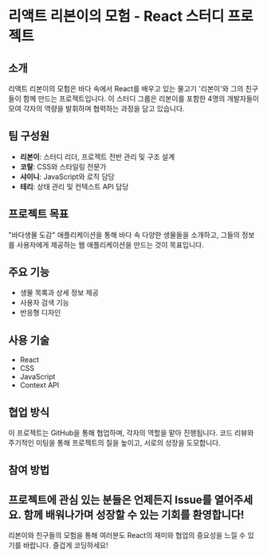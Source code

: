# 리액트 리본이의 모험 - React 스터디 프로젝트
## 소개
리액트 리본이의 모험은 바다 속에서 React를 배우고 있는 물고기 '리본이'와 그의 친구들이 함께 만드는 프로젝트입니다. 이 스터디 그룹은 리본이를 포함한 4명의 개발자들이 모여 각자의 역량을 발휘하며 협력하는 과정을 담고 있습니다.
## 팀 구성원
- **리본이**: 스터디 리더, 프로젝트 전반 관리 및 구조 설계
- **코랄**: CSS와 스타일링 전문가
- **샤이니**: JavaScript와 로직 담당
- **테리**: 상태 관리 및 컨텍스트 API 담당
## 프로젝트 목표
"바다생물 도감" 애플리케이션을 통해 바다 속 다양한 생물들을 소개하고, 그들의 정보를 사용자에게 제공하는 웹 애플리케이션을 만드는 것이 목표입니다.
## 주요 기능
- 생물 목록과 상세 정보 제공
- 사용자 검색 기능
- 반응형 디자인
## 사용 기술
- React
- CSS
- JavaScript
- Context API
## 협업 방식
이 프로젝트는 GitHub을 통해 협업하며, 각자의 역할을 맡아 진행됩니다. 코드 리뷰와 주기적인 미팅을 통해 프로젝트의 질을 높이고, 서로의 성장을 도모합니다.
## 참여 방법
프로젝트에 관심 있는 분들은 언제든지 Issue를 열어주세요. 함께 배워나가며 성장할 수 있는 기회를 환영합니다!
---
리본이와 친구들의 모험을 통해 여러분도 React의 재미와 협업의 중요성을 느낄 수 있기를 바랍니다. 즐겁게 코딩하세요!
